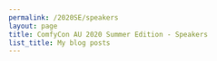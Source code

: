 ```yaml
---
permalink: /2020SE/speakers
layout: page
title: ComfyCon AU 2020 Summer Edition - Speakers
list_title: My blog posts
---
```


